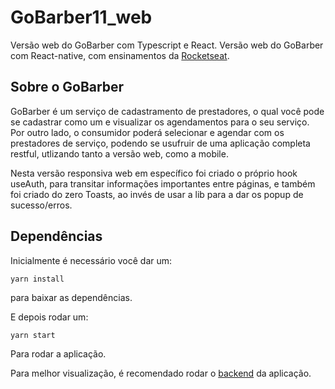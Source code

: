 # GoBarber11_web
Versão web do GoBarber com Typescript e React.
Versão web do GoBarber com React-native, com ensinamentos da [Rocketseat](https://rocketseat.com.br/).

## Sobre o GoBarber

GoBarber é um serviço de cadastramento de prestadores, o qual você pode se cadastrar como um e visualizar os agendamentos para o seu serviço. Por outro lado, o consumidor poderá selecionar e agendar com os prestadores de serviço, podendo se usufruir de uma aplicação completa restful, utlizando tanto a versão web, como a mobile.

Nesta versão responsiva web em específico foi criado o próprio hook useAuth, para transitar informações importantes entre páginas, e também foi criado do zero Toasts, ao invés de usar a lib para a dar os popup de sucesso/erros.

## Dependências
Inicialmente é necessário você dar um:

```
yarn install
```
para baixar as dependências.

E depois rodar um:

```
yarn start
```
Para rodar a aplicação.

Para melhor visualização, é recomendado rodar o [backend](https://github.com/RenatoDTH/GoBarber11_api) da aplicação.
